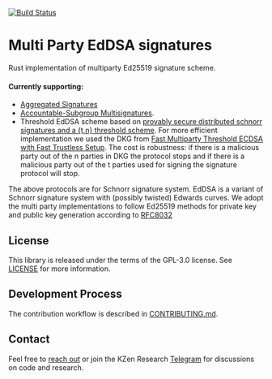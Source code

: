 [![Build Status](https://travis-ci.com/KZen-networks/multi-party-eddsa.svg?branch=master)](https://travis-ci.com/KZen-networks/multi-party-eddsa)
# Multi Party EdDSA signatures
Rust implementation of multiparty Ed25519 signature scheme.

#### Currently supporting:
* [Aggregated Signatures](https://github.com/KZen-networks/multi-party-ed25519/wiki/Aggregated-Ed25519-Signatures)
* [Accountable-Subgroup Multisignatures](https://github.com/KZen-networks/multi-party-schnorr/blob/master/papers/accountable_subgroups_multisignatures.pdf).
* Threshold EdDSA scheme based on [provably secure distributed schnorr signatures and a {t,n} threshold scheme](https://github.com/KZen-networks/multi-party-schnorr/blob/master/papers/provably_secure_distributed_schnorr_signatures_and_a_threshold_scheme.pdf). For more efficient implementation we used the DKG from [Fast Multiparty Threshold ECDSA with Fast Trustless Setup](http://stevengoldfeder.com/papers/GG18.pdf). The cost is robustness: if there is a malicious party out of the n parties in DKG the protocol stops and if there is a malicious party out of the t parties used for signing the signature protocol will stop.

The above protocols are for Schnorr signature system. EdDSA is a variant of Schnorr signature system with (possibly twisted) Edwards curves. We adopt the multi party implementations to follow Ed25519 methods for private key and public key generation according to [RFC8032](https://tools.ietf.org/html/rfc8032#section-5.1) 

License
-------
This library is released under the terms of the GPL-3.0 license. See [LICENSE](LICENSE) for more information.

Development Process
-------------------
The contribution workflow is described in [CONTRIBUTING.md](CONTRIBUTING.md).

Contact
-------------------
Feel free to [reach out](mailto:github@kzencorp.com) or join the KZen Research [Telegram]( https://t.me/kzen_research) for discussions on code and research.
